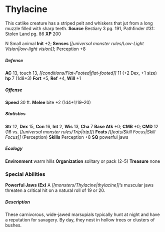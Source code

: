 ﻿---
cssclass: [monsters]
title1: Thylacine
desc_short: This catlike creature has a striped pelt and whiskers that jut from a
  long muzzle filled with sharp teeth.
title2: Thylacine
CR: 1/2
sources:
- name: Bestiary 3
  page: 191
  link: http://paizo.com/products/btpy8odu?Pathfinder-Roleplaying-Game-Bestiary-3
- name: 'Pathfinder #31: Stolen Land'
  page: 86
  link: http://paizo.com/pathfinder/adventurePath/kingmaker/v5748btpy8dhc
XP: 200
alignment: N
size: Small
type: animal
initiative:
  bonus: 2
senses:
  low-light vision: true
AC:
  AC: 13
  touch: 13
  flat_footed: 11
  components:
    dex: 2
    size: 1
HP:
  HP: 7
  long: 1d8+3
saves:
  fort: 5
  ref: 4
  will: 1
speeds:
  base: 30
attacks:
  melee:
  - - text: bite +2 (1d4+1/19-20)
      entries:
      - - damage: 1d4+1
          crit_range: 19-20
      attack: bite
      bonus:
      - 2
ability_scores:
  STR: 12
  DEX: 15
  CON: 16
  INT: 2
  WIS: 13
  CHA: 7
BAB: 0
CMB: 0
CMD: 12
CMD_other: 16 vs. trip
feats:
- name: Skill Focus (Perception)
skills:
  Perception: 8
special_qualities:
- powerful jaws
ecology:
  environment: warm hills
  organization: solitary or pack (2-5)
  treasure_type: none
special_abilities:
  Powerful Jaws (Ex): A thylacine's muscular jaws threaten a critical hit on a natural
    roll of 19 or 20.
desc_long: These carnivorous, wide-jawed marsupials typically hunt at night and have
  a reputation for savagery. By day, they nest in hollow trees or clusters of bushes.

---

# Thylacine
This catlike creature has a striped pelt and whiskers that jut from a long muzzle filled with sharp teeth.
**Source** Bestiary 3 pg. 191, Pathfinder #31: Stolen Land pg. 86
**XP** 200

N Small animal
**Init** +2; **Senses** _[[universal monster rules/Low-Light Vision|low-light vision]]_; Perception +8

##### Defense

**AC** 13, touch 13, _[[conditions/Flat-Footed|flat-footed]]_ 11 (+2 Dex, +1 size)
**hp** 7 (1d8+3)
**Fort** +5, **Ref** +4, **Will** +1

##### Offense
**Speed** 30 ft.
**Melee** bite +2 (1d4+1/19–20)

##### Statistics
**Str** 12, **Dex** 15, **Con** 16, **Int** 2, **Wis** 13, **Cha** 7
**Base Atk** +0; **CMB** +0; **CMD** 12 (16 vs. _[[universal monster rules/Trip|trip]]_)
**Feats** _[[feats/Skill Focus|Skill Focus]]_ (Perception)
**Skills** Perception +8
**SQ** powerful jaws

##### Ecology

**Environment** warm hills
**Organization** solitary or pack (2–5)
**Treasure** none

### Special Abilities

**Powerful Jaws (Ex)** A _[[monsters/Thylacine|thylacine]]_’s muscular jaws threaten a critical hit on a natural roll of 19 or 20.

##### Description

These carnivorous, wide-jawed marsupials typically hunt at night and have a reputation for savagery. By day, they nest in hollow trees or clusters of bushes.